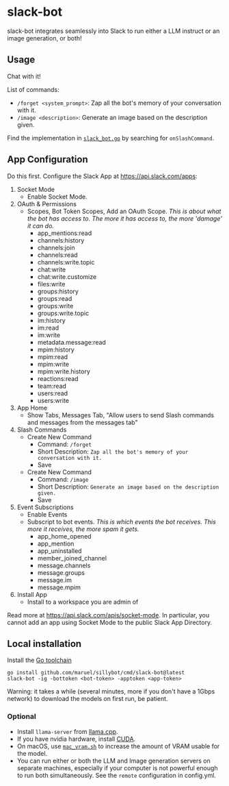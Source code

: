 # slack-bot

slack-bot integrates seamlessly into Slack to run either a LLM instruct or an
image generation, or both!


## Usage

Chat with it!

List of commands:

- `/forget <system_prompt>`: Zap all the bot's memory of your conversation with
  it.
- `/image <description>`: Generate an image based on the description given.

Find the implementation in [`slack_bot.go`](slack_bot.go) by searching for
`onSlashCommand`.


## App Configuration

Do this first. Configure the Slack App at https://api.slack.com/apps:

1. Socket Mode
    - Enable Socket Mode.
2. OAuth & Permissions
    - Scopes, Bot Token Scopes, Add an OAuth Scope. _This is about what the bot
      has access to. The more it has access to, the more 'damage' it can do._
        - app_mentions:read
        - channels:history
        - channels:join
        - channels:read
        - channels:write.topic
        - chat:write
        - chat:write.customize
        - files:write
        - groups:history
        - groups:read
        - groups:write
        - groups:write.topic
        - im:history
        - im:read
        - im:write
        - metadata.message:read
        - mpim:history
        - mpim:read
        - mpim:write
        - mpim:write.history
        - reactions:read
        - team:read
        - users:read
        - users:write
3. App Home
    - Show Tabs, Messages Tab, "Allow users to send Slash commands and messages
      from the messages tab"
4. Slash Commands
    - Create New Command
        - Command: `/forget`
        - Short Description: `Zap all the bot's memory of your conversation with
          it.`
        - Save
    - Create New Command
        - Command: `/image`
        - Short Description: `Generate an image based on the description given.`
        - Save
5. Event Subscriptions
    - Enable Events
    - Subscript to bot events. _This is which events the bot receives. This more
      it receives, the more spam it gets._
        - app_home_opened
        - app_mention
        - app_uninstalled
        - member_joined_channel
        - message.channels
        - message.groups
        - message.im
        - message.mpim
6. Install App
    - Install to a workspace you are admin of

Read more at https://api.slack.com/apis/socket-mode. In particular, you cannot
add an app using Socket Mode to the public Slack App Directory.


## Local installation

Install the [Go toolchain](https://go.dev/dl/)

```
go install github.com/maruel/sillybot/cmd/slack-bot@latest
slack-bot -ig -bottoken <bot-token> -apptoken <app-token>
```

Warning: it takes a while (several minutes, more if you don't have a 1Gbps
network) to download the models on first run, be patient.


### Optional

- Install `llama-server` from [llama.cpp](https://github.com/ggerganov/llama.cpp).
- If you have nvidia hardware, install [CUDA](https://developer.nvidia.com/cuda-downloads).
- On macOS, use [`mac_vram.sh`](/mac_vram.sh) to increase the amount of VRAM
  usable for the model.
- You can run either or both the LLM and Image generation servers on separate
  machines, especially if your computer is not powerful enough to run both
  simultaneously. See the `remote` configuration in config.yml.
